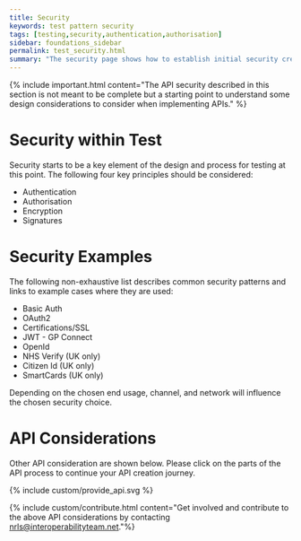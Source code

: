 ```yaml
---
title: Security
keywords: test pattern security
tags: [testing,security,authentication,authorisation]
sidebar: foundations_sidebar
permalink: test_security.html
summary: "The security page shows how to establish initial security credentials (where necessary) with the API provided"
---
```


{% include important.html content="The API security described in this section is not meant to be complete but a starting point to understand some design considerations to consider when implementing APIs." %}

# Security within Test

Security starts to be a key element of the design and process for testing at this point. The following four key principles should be considered:

- Authentication
- Authorisation
- Encryption
- Signatures

# Security Examples

The following non-exhaustive list describes common security patterns and links to example cases where they are used:

- Basic Auth
- OAuth2
- Certifications/SSL
- JWT - GP Connect
- OpenId
- NHS Verify (UK only)
- Citizen Id (UK only)
- SmartCards (UK only)

Depending on the chosen end usage, channel, and network will influence the chosen security choice.

# API Considerations

Other API consideration are shown below. Please click on the parts of the API process to continue your API creation journey.

{% include custom/provide_api.svg %}

{% include custom/contribute.html content="Get involved and contribute to the above API considerations by contacting [nrls@interoperabilityteam.net](mailto:nrls@interoperabilityteam.net)."%}
